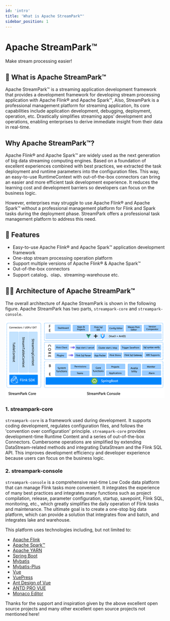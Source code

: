 ```yaml
---
id: 'intro'
title: 'What is Apache StreamPark™'
sidebar_position: 1
---
```


# Apache StreamPark™

Make stream processing easier!

## 🚀 What is Apache StreamPark™

Apache StreamPark™ is a streaming application development framework that provides a development framework for developing stream processing application with Apache Flink® and Apache Spark™, Also, StreamPark is a professional management platform for streaming application, Its core capabilities include application development, debugging, deployment, operation, etc. Drastically simplifies streaming apps’ development and operations, enabling enterprises to derive immediate insight from their data in real-time.

## Why Apache StreamPark™?

Apache Flink® and Apache Spark™ are widely used as the next generation of big data streaming computing engines. Based on a foundation of excellent experiences combined with best practices, we extracted the task deployment and runtime parameters into the configuration files. This way, an easy-to-use RuntimeContext with out-of-the-box connectors can bring an easier and more efficient task development experience. It reduces the learning cost and development barriers so developers can focus on the business logic.

However, enterprises may struggle to use Apache Flink® and Apache Spark™ without a professional management platform for Flink and Spark tasks during the deployment phase. StreamPark offers a professional task management platform to address this need.

## 🎉 Features

* Easy-to-use Apache Flink® and Apache Spark™ application development framework
* One-stop stream processing operation platform
* Support multiple versions of Apache Flink® & Apache Spark™
* Out-of-the-box connectors
* Support catalog、olap、streaming-warehouse etc.

## 🏳‍🌈 Architecture of Apache StreamPark™

The overall architecture of Apache StreamPark is shown in the following figure. Apache StreamPark has two parts, `streampark-core` and `streampark-console`.

![StreamPark Archite](/doc/image_en/streampark_archite.png)

### 1. streampark-core

`streampark-core` is a framework used during development. It supports coding development, regulates configuration files, and follows the 'convention over configuration' principle. `streampark-core` provides development-time Runtime Content and a series of out-of-the-box Connectors. Cumbersome operations are simplified by extending DataStream-related methods and integrating DataStream and the Flink SQL API. This improves development efficiency and developer experience because users can focus on the business logic.

### 2. streampark-console

`streampark-console` is a comprehensive real-time Low Code data platform that can manage Flink tasks more convenient. It integrates the experience of many best practices and integrates many functions such as project compilation, release, parameter configuration, startup, savepoint, Flink SQL, monitoring, etc., which greatly simplifies the daily operation of Flink tasks and maintenance. The ultimate goal is to create a one-stop big data platform, which can provide a solution that integrates flow and batch, and integrates lake and warehouse.

This platform uses technologies including, but not limited to:

* [Apache Flink](http://flink.apache.org)
* [Apache Spark™](http://spark.apache.org)
* [Apache YARN](http://hadoop.apache.org)
* [Spring Boot](https://spring.io/projects/spring-boot/)
* [Mybatis](http://www.mybatis.org)
* [Mybatis-Plus](http://mp.baomidou.com)
* [Vue](https://cn.vuejs.org/)
* [VuePress](https://vuepress.vuejs.org/)
* [Ant Design of Vue](https://antdv.com/)
* [ANTD PRO VUE](https://pro.antdv)
* [Monaco Editor](https://microsoft.github.io/monaco-editor/)
  
Thanks for the support and inspiration given by the above excellent open source projects and many other excellent open source projects not mentioned here!

